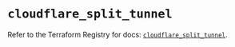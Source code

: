 # `cloudflare_split_tunnel`

Refer to the Terraform Registry for docs: [`cloudflare_split_tunnel`](https://registry.terraform.io/providers/cloudflare/cloudflare/4.44.0/docs/resources/split_tunnel).
